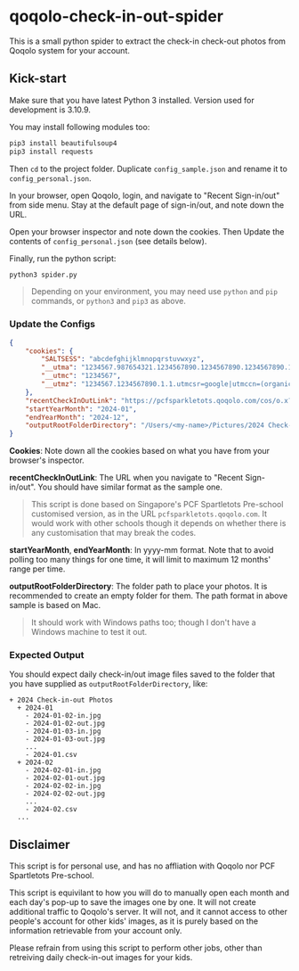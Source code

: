 # qoqolo-check-in-out-spider

This is a small python spider to extract the check-in check-out photos from Qoqolo system for your account.

## Kick-start

Make sure that you have latest Python 3 installed. Version used for development is 3.10.9.

You may install following modules too:

```bash
pip3 install beautifulsoup4
pip3 install requests
```

Then `cd` to the project folder. Duplicate `config_sample.json` and rename it to `config_personal.json`.

In your browser, open Qoqolo, login, and navigate to "Recent Sign-in/out" from side menu. Stay at the default page of sign-in/out, and note down the URL.

Open your browser inspector and note down the cookies. Then Update the contents of `config_personal.json` (see details below).

Finally, run the python script:

```bash
python3 spider.py
```

> Depending on your environment, you may need use `python` and `pip` commands, or `python3` and `pip3` as above.

### Update the Configs

```json
{
    "cookies": {
        "SALTSESS": "abcdefghijklmnopqrstuvwxyz",
        "__utma": "1234567.987654321.1234567890.1234567890.1234567890.1",
        "__utmc": "1234567",
        "__utmz": "1234567.1234567890.1.1.utmcsr=google|utmccn=(organic)|utmcmd=organic|utmctr=(not%20provided)"
    },
    "recentCheckInOutLink": "https://pcfsparkletots.qoqolo.com/cos/o.x?c=/abcd_efg/check_in&func=recent",
    "startYearMonth": "2024-01",
    "endYearMonth": "2024-12",
    "outputRootFolderDirectory": "/Users/<my-name>/Pictures/2024 Check-in-out Photos"
}
```

**Cookies**: Note down all the cookies based on what you have from your browser's inspector.

**recentCheckInOutLink**: The URL when you navigate to "Recent Sign-in/out". You should have similar format as the sample one.

> This script is done based on Singapore's PCF Spartletots Pre-school customised version, as in the URL `pcfsparkletots.qoqolo.com`. It would work with other schools though it depends on whether there is any customisation that may break the codes.

**startYearMonth**, **endYearMonth**: In yyyy-mm format. Note that to avoid polling too many things for one time, it will limit to maximum 12 months' range per time.

**outputRootFolderDirectory**: The folder path to place your photos. It is recommended to create an empty folder for them. The path format in above sample is based on Mac.

> It should work with Windows paths too; though I don't have a Windows machine to test it out.

### Expected Output

You should expect daily check-in/out image files saved to the folder that you have supplied as `outputRootFolderDirectory`, like:

```
+ 2024 Check-in-out Photos
  + 2024-01
    - 2024-01-02-in.jpg
    - 2024-01-02-out.jpg
    - 2024-01-03-in.jpg
    - 2024-01-03-out.jpg
    ...
    - 2024-01.csv
  + 2024-02
    - 2024-02-01-in.jpg
    - 2024-02-01-out.jpg
    - 2024-02-02-in.jpg
    - 2024-02-02-out.jpg
    ...
    - 2024-02.csv
  ...
```

## Disclaimer

This script is for personal use, and has no affliation with Qoqolo nor PCF Spartletots Pre-school.

This script is equivilant to how you will do to manually open each month and each day's pop-up to save the images one by one. It will not create additional traffic to Qoqolo's server. It will not, and it cannot access to other people's account for other kids' images, as it is purely based on the information retrievable from your account only.

Please refrain from using this script to perform other jobs, other than retreiving daily check-in-out images for your kids.
